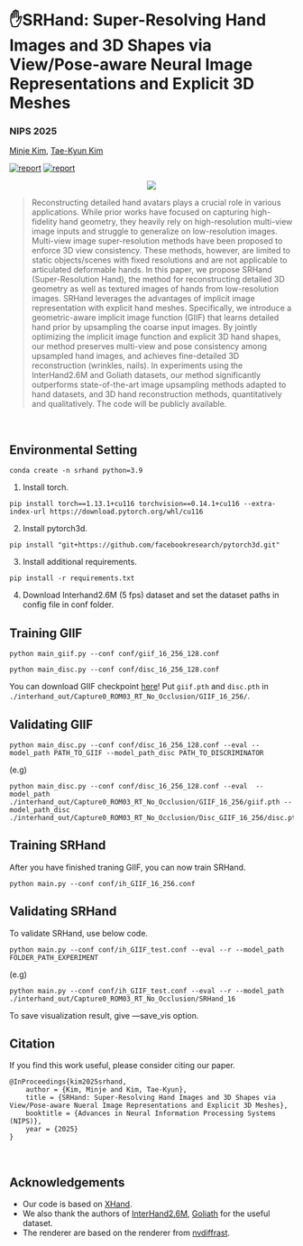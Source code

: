 # ✋SRHand: Super-Resolving Hand Images and 3D Shapes via View/Pose-aware Neural Image Representations and Explicit 3D Meshes
### NIPS 2025


[Minje Kim](https://yunminjin2.github.io), [Tae-Kyun Kim](https://sites.google.com/view/tkkim/home)

[![report](https://img.shields.io/badge/Project-Page-blue)](https://yunminjin2.github.io/projects/srhand/)
[![report](https://img.shields.io/badge/ArXiv-Paper-red)](https://arxiv.org/abs/2509.21859)
<p align='center'>
    <img src='assets/TeaserVideo.gif'/>
</p>

> Reconstructing detailed hand avatars plays a crucial role in various applications. While prior works have focused on capturing high-fidelity hand geometry, they heavily rely on high-resolution multi-view image inputs and struggle to generalize on low-resolution images. Multi-view image super-resolution methods have been proposed to enforce 3D view consistency. These methods, however, are limited to static objects/scenes with fixed resolutions and are not applicable to articulated deformable hands. In this paper, we propose SRHand (Super-Resolution Hand), the method for reconstructing detailed 3D geometry as well as textured images of hands from low-resolution images. SRHand leverages the advantages of implicit image representation with explicit hand meshes. Specifically, we introduce a geometric-aware implicit image function (GIIF) that learns detailed hand prior by upsampling the coarse input images. By jointly optimizing the implicit image function and explicit 3D hand shapes, our method preserves multi-view and pose consistency among upsampled hand images, and achieves fine-detailed 3D reconstruction (wrinkles, nails). In experiments using the InterHand2.6M and Goliath datasets, our method significantly outperforms state-of-the-art image upsampling methods adapted to hand datasets, and 3D hand reconstruction methods, quantitatively and qualitatively. The code will be publicly available.

&nbsp;


## Environmental Setting

```
conda create -n srhand python=3.9
```
1. Install torch.
```
pip install torch==1.13.1+cu116 torchvision==0.14.1+cu116 --extra-index-url https://download.pytorch.org/whl/cu116
```

2. Install pytorch3d.
```
pip install "git+https://github.com/facebookresearch/pytorch3d.git"
```

3. Install additional requirements.
```
pip install -r requirements.txt
```

4. Download Interhand2.6M (5 fps) dataset and set the dataset paths in config file in conf folder.

## Training GIIF

```
python main_giif.py --conf conf/giif_16_256_128.conf

python main_disc.py --conf conf/disc_16_256_128.conf 
```

You can download GIIF checkpoint [here](https://drive.google.com/drive/folders/1N7Zc3JS4BpblJFEefL27zF0J3C_5XYyI?usp=sharing)!
Put ```giif.pth``` and ```disc.pth``` in ```./interhand_out/Capture0_ROM03_RT_No_Occlusion/GIIF_16_256/```.


## Validating GIIF
```
python main_disc.py --conf conf/disc_16_256_128.conf --eval --model_path PATH_TO_GIIF --model_path_disc PATH_TO_DISCRIMINATOR
```

(e.g)
```
python main_disc.py --conf conf/disc_16_256_128.conf --eval  --model_path ./interhand_out/Capture0_ROM03_RT_No_Occlusion/GIIF_16_256/giif.pth --model_path_disc ./interhand_out/Capture0_ROM03_RT_No_Occlusion/Disc_GIIF_16_256/disc.pth
```

## Training SRHand

After you have finished traning GIIF, you can now train SRHand.

```
python main.py --conf conf/ih_GIIF_16_256.conf
```

## Validating SRHand
To validate SRHand, use below code.

```
python main.py --conf conf/ih_GIIF_test.conf --eval --r --model_path FOLDER_PATH_EXPERIMENT
```

(e.g)
```
python main.py --conf conf/ih_GIIF_test.conf --eval --r --model_path ./interhand_out/Capture0_ROM03_RT_No_Occlusion/SRHand_16 
```

To save visualization result, give —save_vis option.




## Citation

If you find this work useful, please consider citing our paper.

```
@InProceedings{kim2025srhand,
    author = {Kim, Minje and Kim, Tae-Kyun},
    title = {SRHand: Super-Resolving Hand Images and 3D Shapes via View/Pose-aware Nueral Image Representations and Explicit 3D Meshes},
    booktitle = {Advances in Neural Information Processing Systems (NIPS)},
    year = {2025}
}
```

&nbsp;

## Acknowledgements
 - Our code is based on [XHand](https://github.com/agnJason/XHand).
 - We also thank the authors of [InterHand2.6M](https://mks0601.github.io/InterHand2.6M/), [Goliath](https://github.com/facebookresearch/goliath) for the useful dataset.
 - The renderer are based on the renderer from [nvdiffrast](https://github.com/NVlabs/nvdiffrast). 
